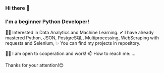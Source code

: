 ### Hi there 👋

### I'm a beginner Python Developer!

🐱‍🏍 Interested in Data Analytics and Machine Learning.
✔  I have already mastered Python, JSON, PostgreSQL, Multiprocessing, WebScraping with requests and Selenium, 
✨ You can find my projects in repository.

🐱‍💻 I am open to cooperation and work!
📫 How to reach me: ...


Thanks for your attention!😊
